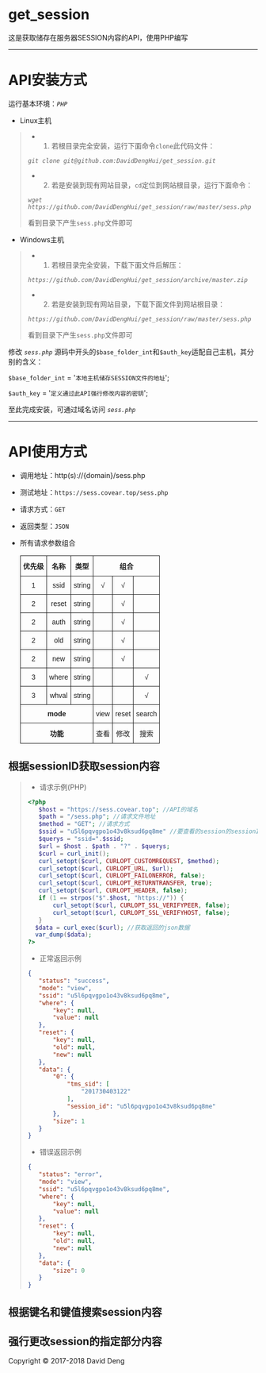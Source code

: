 # get_session

这是获取储存在服务器SESSION内容的API，使用PHP编写

-----

# API安装方式

运行基本环境：_`PHP`_

* Linux主机

> * 1) 若根目录完全安装，运行下面命令`clone`此代码文件：
>
> _`git clone git@github.com:DavidDengHui/get_session.git`_
>
> * 2) 若是安装到现有网站目录，`cd`定位到网站根目录，运行下面命令：
>
> _`wget https://github.com/DavidDengHui/get_session/raw/master/sess.php`_
>
>
> 看到目录下产生`sess.php`文件即可

* Windows主机

> * 1) 若根目录完全安装，下载下面文件后解压：
>
> _`https://github.com/DavidDengHui/get_session/archive/master.zip`_
>
> * 2) 若是安装到现有网站目录，下载下面文件到网站根目录：
>
> _`https://github.com/DavidDengHui/get_session/raw/master/sess.php`_
>
>
> 看到目录下产生`sess.php`文件即可

修改 _`sess.php`_ 源码中开头的`$base_folder_int`和`$auth_key`适配自己主机，其分别的含义：

`$base_folder_int` 	= '`本地主机储存SESSION文件的地址`';

`$auth_key`			= '`定义通过此API强行修改内容的密钥`';

至此完成安装，可通过域名访问 _`sess.php`_

-----

# API使用方式

* 调用地址：http(s)://{domain}/sess.php

* 测试地址：`https://sess.covear.top/sess.php`

* 请求方式：`GET`

* 返回类型：`JSON`

* 所有请求参数组合

	<style type="text/css">
	.tg  {border-collapse:collapse;border-spacing:0;}
	.tg td{font-family:Arial, sans-serif;font-size:14px;padding:10px 5px;border-style:solid;border-width:1px;overflow:hidden;word-break:normal;}
	.tg th{font-family:Arial, sans-serif;font-size:14px;font-weight:normal;padding:10px 5px;border-style:solid;border-width:1px;overflow:hidden;word-break:normal;}
	.tg .tg-baqh{text-align:center;vertical-align:top}
	.tg .tg-amwm{font-weight:bold;text-align:center;vertical-align:top}
	</style>
	<table class="tg">
	<tr>
		<th class="tg-amwm">优先级</th>
		<th class="tg-amwm">名称</th>
		<th class="tg-amwm">类型</th>
		<th class="tg-amwm" colspan="3">组合</th>
	</tr>
	<tr>
		<td class="tg-baqh">1</td>
		<td class="tg-baqh">ssid</td>
		<td class="tg-baqh">string</td>
		<td class="tg-baqh">√</td>
		<td class="tg-baqh">√</td>
		<td class="tg-baqh"></td>
	</tr>
	<tr>
		<td class="tg-baqh">2</td>
		<td class="tg-baqh">reset</td>
		<td class="tg-baqh">string</td>
		<td class="tg-baqh"></td>
		<td class="tg-baqh">√</td>
		<td class="tg-baqh"></td>
	</tr>
	<tr>
		<td class="tg-baqh">2</td>
		<td class="tg-baqh">auth</td>
		<td class="tg-baqh">string</td>
		<td class="tg-baqh"></td>
		<td class="tg-baqh">√</td>
		<td class="tg-baqh"></td>
	</tr>
	<tr>
		<td class="tg-baqh">2</td>
		<td class="tg-baqh">old</td>
		<td class="tg-baqh">string</td>
		<td class="tg-baqh"></td>
		<td class="tg-baqh">√</td>
		<td class="tg-baqh"></td>
	</tr>
	<tr>
		<td class="tg-baqh">2</td>
		<td class="tg-baqh">new</td>
		<td class="tg-baqh">string</td>
		<td class="tg-baqh"></td>
		<td class="tg-baqh">√</td>
		<td class="tg-baqh"></td>
	</tr>
	<tr>
		<td class="tg-baqh">3</td>
		<td class="tg-baqh">where</td>
		<td class="tg-baqh">string</td>
		<td class="tg-baqh"></td>
		<td class="tg-baqh"></td>
		<td class="tg-baqh">√</td>
	</tr>
	<tr>
		<td class="tg-baqh">3</td>
		<td class="tg-baqh">whval</td>
		<td class="tg-baqh">string</td>
		<td class="tg-baqh"></td>
		<td class="tg-baqh"></td>
		<td class="tg-baqh">√</td>
	</tr>
	<tr>
		<td class="tg-amwm" colspan="3">mode</td>
		<td class="tg-baqh">view</td>
		<td class="tg-baqh">reset</td>
		<td class="tg-baqh">search</td>
	</tr>
	<tr>
		<td class="tg-amwm" colspan="3">功能</td>
		<td class="tg-baqh">查看</td>
		<td class="tg-baqh">修改</td>
		<td class="tg-baqh">搜索</td>
	</tr>
	</table>

## 根据sessionID获取session内容

> * 请求示例(PHP)
>
> ```PHP
> <?php
>    $host = "https://sess.covear.top"; //API的域名
>    $path = "/sess.php"; //请求文件地址
>    $method = "GET"; //请求方式
>    $ssid = "u5l6pqvgpo1o43v8ksud6pq8me" //要查看的session的sessionID
>    $querys = "ssid=".$ssid;
>    $url = $host . $path . "?" . $querys;
>    $curl = curl_init();
>    curl_setopt($curl, CURLOPT_CUSTOMREQUEST, $method);
>    curl_setopt($curl, CURLOPT_URL, $url);
>    curl_setopt($curl, CURLOPT_FAILONERROR, false);
>    curl_setopt($curl, CURLOPT_RETURNTRANSFER, true);
>    curl_setopt($curl, CURLOPT_HEADER, false);
>    if (1 == strpos("$".$host, "https://")) {
>        curl_setopt($curl, CURLOPT_SSL_VERIFYPEER, false);
>        curl_setopt($curl, CURLOPT_SSL_VERIFYHOST, false);
>    }
>	$data = curl_exec($curl); //获取返回的json数据
>	var_dump($data);
>?>
> ```
>
> * 正常返回示例
>
> ```json
>{
>    "status": "success",
>    "mode": "view",
>    "ssid": "u5l6pqvgpo1o43v8ksud6pq8me",
>    "where": {
>        "key": null,
>        "value": null
>    },
>    "reset": {
>        "key": null,
>        "old": null,
>        "new": null
>    },
>    "data": {
>        "0": {
>            "tms_sid": [
>                "201730403122"
>            ],
>            "session_id": "u5l6pqvgpo1o43v8ksud6pq8me"
>        },
>        "size": 1
>    }
>}
> ```
>
> * 错误返回示例
>
> ```json
>{
>    "status": "error",
>    "mode": "view",
>    "ssid": "u5l6pqvgpo1o43v8ksud6pq8me",
>    "where": {
>        "key": null,
>        "value": null
>    },
>    "reset": {
>        "key": null,
>        "old": null,
>        "new": null
>    },
>    "data": {
>        "size": 0
>    }
>}
> ```

## 根据键名和键值搜索session内容


## 强行更改session的指定部分内容


Copyright © 2017-2018 David Deng